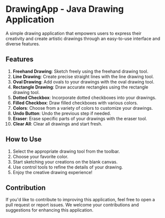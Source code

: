 # DrawingApp - Java Drawing Application

A simple drawing application that empowers users to express their creativity and create artistic drawings through an easy-to-use interface and diverse features.

## Features

1. **Freehand Drawing**: Sketch freely using the freehand drawing tool.
2. **Line Drawing**: Create precise straight lines with the line drawing tool.
3. **Oval Drawing**: Add ovals to your drawings with the oval drawing tool.
4. **Rectangle Drawing**: Draw accurate rectangles using the rectangle drawing tool.
5. **Dotted Checkbox**: Incorporate dotted checkboxes into your drawings.
6. **Filled Checkbox**: Draw filled checkboxes with various colors.
7. **Colors**: Choose from a variety of colors to customize your drawings.
8. **Undo Button**: Undo the previous step if needed.
9. **Eraser**: Erase specific parts of your drawings with the eraser tool.
10. **Clear All**: Clear all drawings and start fresh.

## How to Use

1. Select the appropriate drawing tool from the toolbar.
2. Choose your favorite color.
3. Start sketching your creations on the blank canvas.
4. Use control tools to refine the details of your drawing.
5. Enjoy the creative drawing experience!

## Contribution

If you'd like to contribute to improving this application, feel free to open a pull request or report issues. We welcome your contributions and suggestions for enhancing this application.
